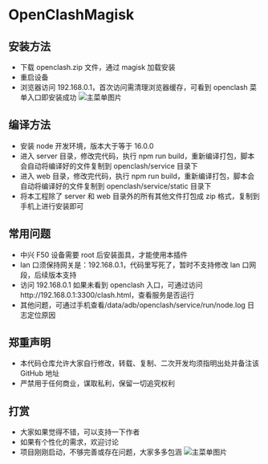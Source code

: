 # OpenClashMagisk

## 安装方法

-   下载 openclash.zip 文件，通过 magisk 加载安装
-   重启设备
-   浏览器访问 192.168.0.1，首次访问需清理浏览器缓存，可看到 openclash 菜单入口即安装成功
    ![主菜单图片](https://qiniu.bieshuwang.com/clash_f50.png)

## 编译方法

-   安装 node 开发环境，版本大于等于 16.0.0
-   进入 server 目录，修改完代码，执行 npm run build，重新编译打包，脚本会自动将编译好的文件复制到 openclash/service 目录下
-   进入 web 目录，修改完代码，执行 npm run build，重新编译打包，脚本会自动将编译好的文件复制到 openclash/service/static 目录下
-   将本工程除了 server 和 web 目录外的所有其他文件打包成 zip 格式，复制到手机上进行安装即可

## 常用问题

-   中兴 F50 设备需要 root 后安装面具，才能使用本插件
-   lan 口须保持网关是：192.168.0.1，代码里写死了，暂时不支持修改 lan 口网段，后续版本支持
-   访问 192.168.0.1 如果未看到 openclash 入口，可通过访问http://192.168.0.1:3300/clash.html，查看服务是否运行
-   其他问题，可通过手机查看/data/adb/openclash/service/run/node.log 日志定位原因

## 郑重声明

-   本代码仓库允许大家自行修改，转载、复制、二次开发均须指明出处并备注该 GitHub 地址
-   严禁用于任何商业，谋取私利，保留一切追究权利

## 打赏

-   大家如果觉得不错，可以支持一下作者
-   如果有个性化的需求，欢迎讨论
-   项目刚刚启动，不够完善或存在问题，大家多多包涵
    ![主菜单图片](https://qiniu.bieshuwang.com/weixin_me.png)
